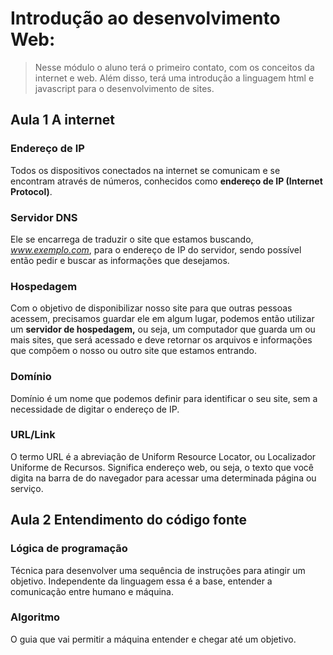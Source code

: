 # Introdução ao desenvolvimento Web: 

> Nesse módulo o aluno terá o primeiro contato, com os conceitos da internet e web. Além disso, terá uma introdução a linguagem html e javascript para o desenvolvimento de sites.

## Aula 1 A internet

### Endereço de IP

Todos os dispositivos conectados na internet se comunicam e se encontram através de números, conhecidos como **endereço de IP (Internet Protocol)**.

### Servidor DNS

Ele se encarrega de traduzir o site que estamos buscando, *www.exemplo.com*, para o endereço de IP do servidor, sendo possível então pedir e buscar as informações que desejamos.

### Hospedagem

Com o objetivo de disponibilizar nosso site para que outras pessoas acessem, precisamos guardar ele em algum lugar, podemos então utilizar um **servidor de hospedagem,** ou seja, um computador que
guarda um ou mais sites, que será acessado e deve retornar os arquivos e informações que compõem o nosso ou outro site que estamos entrando.

### Domínio

 Domínio é um nome que podemos definir para identificar o seu site, sem a necessidade de digitar o endereço de IP.

 ### URL/Link

 O termo URL é a abreviação de Uniform Resource Locator, ou Localizador Uniforme de Recursos. Significa endereço web, ou seja, o texto que você digita na barra de do navegador para acessar uma determinada página ou serviço.

 ## Aula 2 Entendimento do código fonte

 ### Lógica de programação

 Técnica para desenvolver uma sequência de instruções para atingir um objetivo. Independente da linguagem essa é a base, entender a comunicação entre humano e máquina.

 ### Algoritmo

 O guia que vai permitir a máquina entender e chegar até um objetivo.

 